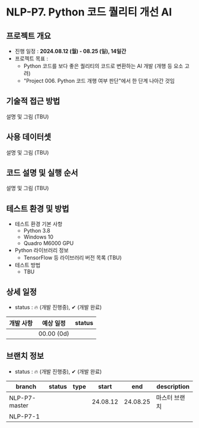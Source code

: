 # NLP-P7. Python 코드 퀄리티 개선 AI
## 프로젝트 개요
* 진행 일정 : **2024.08.12 (월) - 08.25 (일), 14일간**
* 프로젝트 목표 :
  * Python 코드를 보다 좋은 퀄리티의 코드로 변환하는 AI 개발 (개행 등 요소 고려)
  * "Project 006. Python 코드 개행 여부 판단"에서 한 단계 나아간 것임

## 기술적 접근 방법
설명 및 그림 (TBU)

## 사용 데이터셋
설명 및 그림 (TBU)

## 코드 설명 및 실행 순서
설명 및 그림 (TBU)

## 테스트 환경 및 방법
* 테스트 환경 기본 사항
  * Python 3.8
  * Windows 10
  * Quadro M6000 GPU
* Python 라이브러리 정보
  * TensorFlow 등 라이브러리 버전 목록 (TBU)
* 테스트 방법
  * TBU

## 상세 일정
* status : 🔥 (개발 진행중), ✔ (개발 완료)

|개발 사항|예상 일정|status|
|---|---|---|
||00.00 (0d)||

## 브랜치 정보
* status : 🔥 (개발 진행중), ✔ (개발 완료)

|branch|status|type|start|end|description|
|---|---|---|---|---|---|
|NLP-P7-master|||24.08.12|24.08.25|마스터 브랜치|
|NLP-P7-1||||||